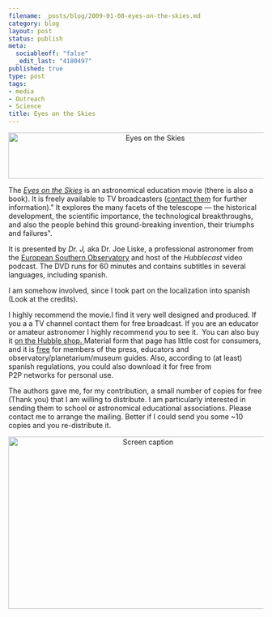 ```yaml
--- 
filename: _posts/blog/2009-01-08-eyes-on-the-skies.md
category: blog
layout: post
status: publish
meta: 
  sociableoff: "false"
  _edit_last: "4180497"
published: true
type: post
tags: 
- media
- Outreach
- Science
title: Eyes on the Skies
---
```

<!--:en-->
<p style="text-align:center;"><img class="aligncenter" src="https://www.eyesontheskies.org/images/topbanner.jpg" alt="Eyes on the Skies" width="564" height="91" /></p>

The <em><a href="https://www.eyesontheskies.org/movie.php">Eyes on the Skies</a></em> is an astronomical education movie (there is also a book). It is freely available to TV broadcasters (<a href="mailto:lars@eso.org">contact them</a> for further information)." It explores the many facets of the telescope — the historical development, the scientific importance, the technological breakthroughs, and also the people behind this ground-breaking invention, their triumphs and failures".

It is presented by <em>Dr. J,</em> aka Dr. Joe Liske, a professional astronomer from the <a href="https://www.eso.org/" target="_blank">European Southern Observatory</a> and host of the <em>Hubblecast</em> video podcast. The DVD runs for 60 minutes and contains subtitles in several languages, including spanish.

I am somehow involved, since I took part on the localization into spanish (Look at the credits).

I highly recommend the movie.I find it very well designed and produced. If you a a TV channel contact them for free broadcast. If you are an educator or amateur astronomer I highly recommend you to see it.  You can also buy it <a href="https://www.spacetelescope.org/goodies/cdroms/html/eyes_cb_sd_cover.html">on the Hubble shop. </a> Material form that page has little cost for consumers, and it is <a href="https://www.spacetelescope.org/hubbleshop/webshop/webshop.php?show=free&amp;section=brochures">free</a> for members of the press, educators and observatory/planetarium/museum guides. Also, according to (at least) spanish regulations, you could also download it for free from P2P networks for personal use.

The authors gave me, for my contribution, a small number of copies for free (Thank you) that I am willing to distribute. I am particularly interested in sending them to school or astronomical educational associations. Please contact me to arrange the mailing. Better if I could send you some ~10 copies and you re-distribute it.
<p style="text-align:center;"><img class="aligncenter size-full wp-image-301" title="Screen caption" src="https://www.brunosan.eu/wp-content/uploads/2009/01/dvd2.png" alt="Screen caption" width="536" height="340" /></p>

<div></div>
<!--:-->
